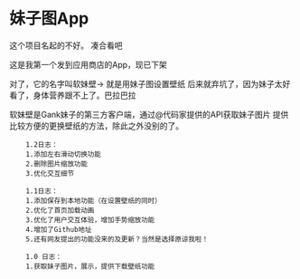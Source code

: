# 妹子图App

这个项目名起的不好。
凑合看吧

这是我第一个发到应用商店的App，现已下架

对了，它的名字叫软妹壁-> 就是用妹子图设置壁纸
后来就弃坑了，因为妹子太好看了，身体营养跟不上了。巴拉巴拉

软妹壁是Gank妹子的第三方客户端，通过@代码家提供的API获取妹子图片
提供比较方便的更换壁纸的方法，除此之外没别的了。

        1.2日志：
        1.添加左右滑动切换功能
        2.删除图片缩放功能
        3.优化交互细节
        
        1.1日志：
        1.添加保存到本地功能（在设置壁纸的同时）
        2.优化了首页加载动画
        3.优化了用户交互体验，增加手势缩放功能
        4.增加了Github地址
        5.还有网友提出的功能没来的及更新？当然是选择原谅我啦！

        1.0 日志：
        1.获取妹子图片，展示，提供下载壁纸功能
